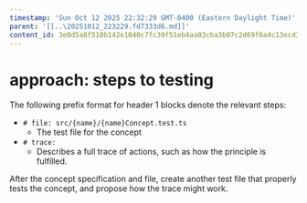 ```yaml
---
timestamp: 'Sun Oct 12 2025 22:32:29 GMT-0400 (Eastern Daylight Time)'
parent: '[[..\20251012_223229.fd7333d6.md]]'
content_id: 3e0d5a8f510b142e1040c7fc39f51eb4aa03cba3b07c2d69f6a4c13ecd353a86
---
```


# approach: steps to testing

The following prefix format for header 1 blocks denote the relevant steps:

* `# file: src/{name}/{name}Concept.test.ts`
  * The test file for the concept
* `# trace:`
  * Describes a full trace of actions, such as how the principle is fulfilled.

After the concept specification and file, create another test file that properly tests the concept, and propose how the trace might work.
